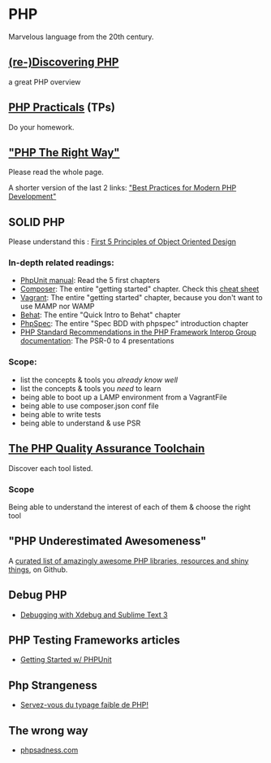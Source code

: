 PHP
===

Marvelous language from the 20th century.

## [(re-)Discovering PHP](http://edu.williamdurand.fr/php-slides/index.html)

a great PHP overview

## [PHP Practicals](http://edu.williamdurand.fr/) (TPs)

Do your homework.

## ["PHP The Right Way"](http://www.phptherightway.com) 

Please read the whole page.

A shorter version of the last 2 links: ["Best Practices for Modern PHP Development"](https://www.airpair.com/php/posts/best-practices-for-modern-php-development)

## SOLID PHP

Please understand this : [First 5 Principles of Object Oriented Design](https://scotch.io/bar-talk/s-o-l-i-d-the-first-five-principles-of-object-oriented-design)

### In-depth related readings: 

- [PhpUnit manual](https://phpunit.de/manual/current/en/phpunit-book.html): Read the 5 first chapters
- [Composer](http://getcomposer.org): The entire "getting started" chapter. Check this [cheat sheet](http://composer.json.jolicode.com/)
- [Vagrant](http://vagrantup.com): The entire "getting started" chapter, because you don't want to use MAMP nor WAMP
- [Behat](http://behat.org): The entire "Quick Intro to Behat" chapter
- [PhpSpec](http://phpspec.net): The entire "Spec BDD with phpspec" introduction chapter
- [PHP Standard Recommendations in the PHP Framework Interop Group documentation](http://www.php-fig.org/): The PSR-0 to 4 presentations

### Scope: 

- list the concepts & tools you *already know well*
- list the concepts & tools you *need* to learn
- being able to boot up a LAMP environment from a VagrantFile
- being able to use composer.json conf file
- being able to write tests
- being able to understand & use PSR


## [The PHP Quality Assurance Toolchain](http://phpqatools.org)

Discover each tool listed.

### Scope

Being able to understand the interest of each of them & choose the right tool

## "PHP Underestimated Awesomeness"

A [curated list of amazingly awesome PHP libraries, resources and shiny things](https://github.com/ziadoz/awesome-php),  on Github.

## Debug PHP

- [Debugging with Xdebug and Sublime Text 3](http://www.sitepoint.com/debugging-xdebug-sublime-text-3)

## PHP Testing Frameworks articles

- [Getting Started w/ PHPUnit](http://www.startutorial.com/articles/view/phpunit-beginner-part-1-get-started)

## Php Strangeness

- [Servez-vous du typage faible de PHP!](http://www.thedarksideofthewebblog.com/servez-vous-du-typage-faible-de-php/)

## The wrong way

- [phpsadness.com](http://www.phpsadness.com/)



